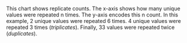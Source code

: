 This chart shows replicate counts. The x-axis shows how many unique values were repeated n times. The y-axis encodes this n count. In this example, 2 unique values were repeated 6 times. 4 unique values were repeated 3 times (_triplicates_). Finally, 33 values were repeated twice (_duplicates_).
